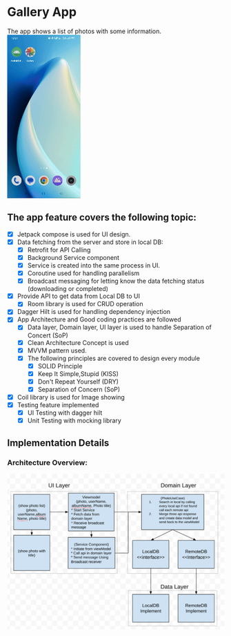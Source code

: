 # Gallery App
The app shows a list of photos with some information. 
![app.gif](app.gif)
## The app feature covers the following topic:
- [x] Jetpack compose is used for UI design.
- [x] Data fetching from the server and store in local DB:
    - [x] Retrofit for API Calling
    - [x] Background Service component
    - [x] Service is created into the same process in UI.
    - [x] Coroutine used for handling parallelism
    - [x] Broadcast messaging for letting know the data fetching status (downloading or completed)
- [x] Provide API to get data from Local DB to UI
  - [x] Room library is used for CRUD operation
- [x] Dagger Hilt is used for handling dependency injection
- [x] App Architecture and Good coding practices are followed
  - [x] Data layer, Domain layer, UI layer is used to handle Separation of Concert (SoP)
  - [x] Clean Architecture Concept is used
  - [x] MVVM pattern used.
  - [x] The following principles are covered to design every module
    - [x] SOLID Principle
    - [x] Keep It Simple,Stupid (KISS)
    - [x] Don't Repeat Yourself (DRY)
    - [x] Separation of Concern (SoP)
- [x] Coil library is used for Image showing
- [x] Testing feature implemented
  - [x] UI Testing with dagger hilt
  - [x] Unit Testing with mocking library
  
## Implementation Details
### Architecture Overview:
![img.png](img.png)

